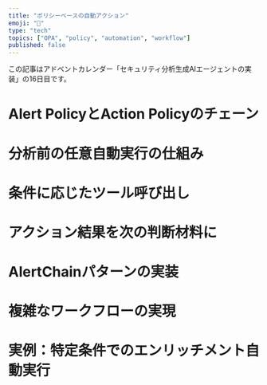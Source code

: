 ```yaml
---
title: "ポリシーベースの自動アクション"
emoji: "🤖"
type: "tech"
topics: ["OPA", "policy", "automation", "workflow"]
published: false
---
```


この記事はアドベントカレンダー「セキュリティ分析生成AIエージェントの実装」の16日目です。

# Alert PolicyとAction Policyのチェーン

# 分析前の任意自動実行の仕組み

# 条件に応じたツール呼び出し

# アクション結果を次の判断材料に

# AlertChainパターンの実装

# 複雑なワークフローの実現

# 実例：特定条件でのエンリッチメント自動実行
